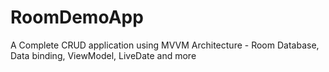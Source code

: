 # RoomDemoApp
A Complete CRUD application using MVVM Architecture - Room Database, Data binding, ViewModel, LiveDate and more 
